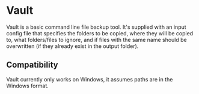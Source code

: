 # Vault

Vault is a basic command line file backup tool. It's supplied with an input config file that specifies the folders to be copied, where they will be copied to, what folders/files to ignore, and if files with the same name should be overwritten (if they already exist in the output folder).

## Compatibility

Vault currently only works on Windows, it assumes paths are in the Windows format.